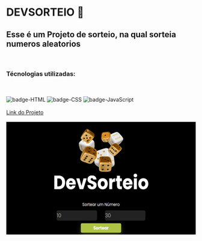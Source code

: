 <h1>DEVSORTEIO 🎲</h1>

<h2>Esse é um Projeto de sorteio, na qual sorteia numeros aleatorios</h2>
<br>
<h3>Técnologias utilizadas:</h3>
<br>
<br>
<img src="https://img.shields.io/badge/HTML5-E34F26?style=for-the-badge&logo=html5&logoColor=white" alt="badge-HTML"/>
<img src="https://img.shields.io/badge/CSS3-1572B6?style=for-the-badge&logo=css3&logoColor=white" alt="badge-CSS"/>
<img src="https://img.shields.io/badge/JavaScript-F7DF1E?style=for-the-badge&logo=javascript&logoColor=black" alt="badge-JavaScript"/>
<br>
<br>
<a href="https://lincolnneres.github.io/DevSorteio/" target="_blank" > Link do Projeto</a>
<br>
<br>
<div align="left">
  <img src="https://github.com/Lincolnneres/DevSorteio/blob/main/assets/DEVSORTEIO.png?raw=true" widith="300px" height="300px"/>
</div>
